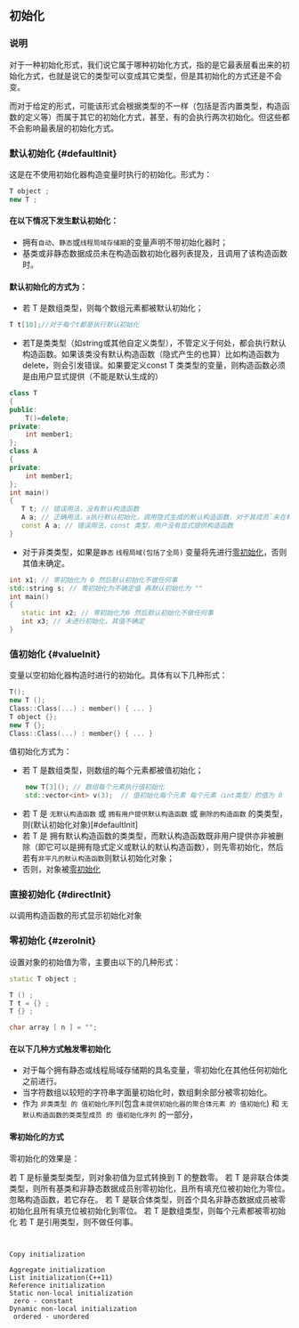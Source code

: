 ## 初始化

### 说明
对于一种初始化形式，我们说它属于哪种初始化方式，指的是它最表层看出来的初始化方式，也就是说它的类型可以变成其它类型，但是其初始化的方式还是不会变。

而对于给定的形式，可能该形式会根据类型的不一样（包括是否内置类型，构造函数的定义等）而属于其它的初始化方式，甚至，有的会执行两次初始化。但这些都不会影响最表层的初始化方式。

### 默认初始化 {#defaultInit}
这是在不使用初始化器构造变量时执行的初始化。形式为：

``` cpp
T object ;
new T ;
```

#### 在以下情况下发生默认初始化：
* 拥有`自动`、`静态`或`线程局域存储期`的变量声明不带初始化器时；
* 基类或非静态数据成员未在构造函数初始化器列表提及，且调用了该构造函数时。

#### 默认初始化的方式为：
* 若 T 是数组类型，则每个数组元素都被默认初始化；

 ``` cpp
 T t[10];//对于每个t都是执行默认初始化
 ```

* 若T是类类型（如string或其他自定义类型），不管定义于何处，都会执行默认构造函数。如果该类没有默认构造函数（隐式产生的也算）比如构造函数为delete，则会引发错误。如果要定义const T 类类型的变量，则构造函数必须是由用户显式提供（不能是默认生成的）

 ``` cpp
 class T
 {
 public:
     T()=delete;
 private:
     int member1;
 };
 class A
 {
 private:
     int member1;
 };
 int main()
 {
    T t; // 错误用法，没有默认构造函数
    A a; // 正确用法，a执行默认初始化，调用隐式生成的默认构造函数，对于其成员`未在构造函数初始化器列表提及`也是执行默认初始化， 其值不确定
    const A a; // 错误用法，const 类型，用户没有显式提供构造函数
 }
 ```

* 对于非类类型，如果是`静态` `线程局域(包括了全局)` 变量将先进行[零初始化](#zeroInit)，否则其值未确定。

 ``` cpp
 int x1; // 零初始化为 0 然后默认初始化不做任何事
 std::string s; // 零初始化为不确定值 再默认初始化为 ""
 int main()
 {
    static int x2; // 零初始化为0 然后默认初始化不做任何事
    int x3; // 未进行初始化，其值不确定
 }
 ```


### 值初始化 {#valueInit}
变量以空初始化器构造时进行的初始化。具体有以下几种形式：

``` cpp
T();	       
new T ();	
Class::Class(...) : member() { ... }	
T object {};	
new T {};	
Class::Class(...) : member{} { ... }	
```

值初始化方式为：
* 若 T 是数组类型，则数组的每个元素都被值初始化；
``` cpp
    new T[3](); // 数组每个元素执行值初始化
    std::vector<int> v(3);  // 值初始化每个元素 每个元素（int类型）的值为 0
```
* 若 T 是 `无默认构造函数` 或 `拥有用户提供默认构造函数` 或 `删除的构造函数` 的类类型，则(默认初始化对象)[#defaultInit]
* 若 T 是 拥有默认构造函数的类类型，而默认构造函数既非用户提供亦非被删除（即它可以是拥有隐式定义或默认的默认构造函数），则先零初始化，然后若有`非平凡的默认构造函数`则默认初始化对象；
* 否则，对象被[零初始化](#zeroInit)


### 直接初始化 {#directInit}
以调用构造函数的形式显示初始化对象



### 零初始化 {#zeroInit}
设置对象的初始值为零，主要由以下的几种形式：

``` cpp
static T object ;	

T () ;
T t = {} ; 
T {} ;

char array [ n ] = "";	
```

#### 在以下几种方式触发零初始化
*  对于每个拥有静态或线程局域存储期的具名变量，零初始化在其他任何初始化之前进行。
* 当字符数组以较短的字符串字面量初始化时，数组剩余部分被零初始化。
* 作为 `非类类型 的 值初始化序列`(包含`未提供初始化器的聚合体元素 的 值初始化`) 和 `无默认构造函数的类类型成员 的 值初始化序列` 的一部分，


#### 零初始化的方式
零初始化的效果是：

若 T 是标量类型类型，则对象初值为显式转换到 T 的整数零。
若 T 是非联合体类类型，则所有基类和非静态数据成员别零初始化，且所有填充位被初始化为零位。忽略构造函数，若它存在。
若 T 是联合体类型，则首个具名非静态数据成员被零初始化且所有填充位被初始化到零位。
若 T 是数组类型，则每个元素都被零初始化
若 T 是引用类型，则不做任何事。


```


Copy initialization

Aggregate initialization
List initialization(C++11)
Reference initialization
Static non-local initialization 
 zero - constant
Dynamic non-local initialization
 ordered - unordered
```